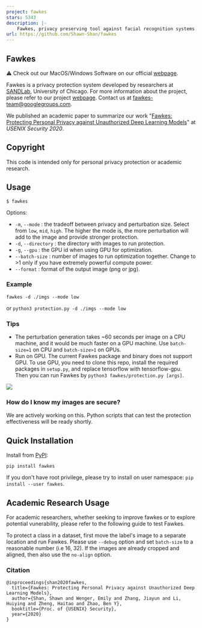 ```yaml
---
project: fawkes
stars: 5343
description: |-
    Fawkes, privacy preserving tool against facial recognition systems. More info at https://sandlab.cs.uchicago.edu/fawkes
url: https://github.com/Shawn-Shan/fawkes
---
```


Fawkes
------
:warning: Check out our MacOS/Windows Software on our official [webpage](https://sandlab.cs.uchicago.edu/fawkes/#code).

Fawkes is a privacy protection system developed by researchers at [SANDLab](https://sandlab.cs.uchicago.edu/),
University of Chicago. For more information about the project, please refer to our
project [webpage](https://sandlab.cs.uchicago.edu/fawkes/). Contact us at fawkes-team@googlegroups.com.

We published an academic paper to summarize our
work "[Fawkes: Protecting Personal Privacy against Unauthorized Deep Learning Models](https://www.shawnshan.com/files/publication/fawkes.pdf)"
at *USENIX Security 2020*.


Copyright
---------
This code is intended only for personal privacy protection or academic research.

Usage
-----

`$ fawkes`

Options:

* `-m`, `--mode`       : the tradeoff between privacy and perturbation size. Select from `low`, `mid`, `high`. The
  higher the mode is, the more perturbation will add to the image and provide stronger protection.
* `-d`, `--directory`  : the directory with images to run protection.
* `-g`, `--gpu`        : the GPU id when using GPU for optimization.
* `--batch-size`       : number of images to run optimization together. Change to >1 only if you have extremely powerful
  compute power.
* `--format`      : format of the output image (png or jpg).

### Example

`fawkes -d ./imgs --mode low`

or `python3 protection.py -d ./imgs --mode low`


### Tips

- The perturbation generation takes ~60 seconds per image on a CPU machine, and it would be much faster on a GPU
  machine. Use `batch-size=1` on CPU and `batch-size>1` on GPUs.
- Run on GPU. The current Fawkes package and binary does not support GPU. To use GPU, you need to clone this repo, install
  the required packages in `setup.py`, and replace tensorflow with tensorflow-gpu. Then you can run Fawkes
  by `python3 fawkes/protection.py [args]`.

![](http://sandlab.cs.uchicago.edu/fawkes/files/obama.png)

### How do I know my images are secure?

We are actively working on this. Python scripts that can test the protection effectiveness will be ready shortly.

Quick Installation
------------------

Install from [PyPI](https://pypi.org/project/fawkes/):

```
pip install fawkes
```

If you don't have root privilege, please try to install on user namespace: `pip install --user fawkes`.


Academic Research Usage
-----------------------
For academic researchers, whether seeking to improve fawkes or to explore potential vunerability, please refer to the
following guide to test Fawkes.

To protect a class in a dataset, first move the label's image to a separate location and run Fawkes. Please
use `--debug` option and set `batch-size` to a reasonable number (i.e 16, 32). If the images are already cropped and
aligned, then also use the `no-align` option.

### Citation

```
@inproceedings{shan2020fawkes,
  title={Fawkes: Protecting Personal Privacy against Unauthorized Deep Learning Models},
  author={Shan, Shawn and Wenger, Emily and Zhang, Jiayun and Li, Huiying and Zheng, Haitao and Zhao, Ben Y},
  booktitle={Proc. of {USENIX} Security},
  year={2020}
}
```

